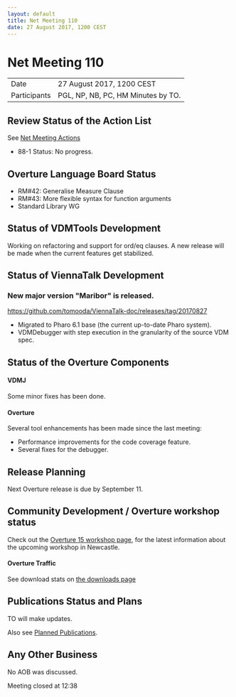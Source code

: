 ```yaml
---
layout: default
title: Net Meeting 110
date: 27 August 2017, 1200 CEST
---
```


# Net Meeting 110

|||
|---|---|
| Date | 27 August 2017, 1200 CEST |
| Participants | PGL, NP, NB, PC, HM Minutes by TO. |

## Review Status of the Action List

See [Net Meeting Actions](https://github.com/overturetool/overturetool.github.io/issues?q=is%3Aopen+is%3Aissue+label%3A%22action+net-meeting%22)

* 88-1 Status: No progress.

## Overture Language Board Status

* RM#42: Generalise Measure Clause
* RM#43: More flexible syntax for function arguments
* Standard Library WG

## Status of VDMTools Development

Working on refactoring and support for ord/eq clauses.
A new release will be made when the current features get stabilized.

## Status of ViennaTalk Development

### New major version "Maribor" is released.
https://github.com/tomooda/ViennaTalk-doc/releases/tag/20170827

* Migrated to Pharo 6.1 base (the current up-to-date Pharo system).
* VDMDebugger with step execution in the granularity of the source VDM spec.

##  Status of the Overture Components

#### VDMJ

Some minor fixes has been done.

#### Overture

Several tool enhancements has been made since the last meeting:

* Performance improvements for the code coverage feature.
* Several fixes for the debugger.

##  Release Planning

Next Overture release is due by September 11.

##  Community Development / Overture workshop status

Check out the [Overture 15 workshop page](https://www.overturetool.org/workshops/15th-Overture-Workshop.html), for the latest information about the upcoming workshop in Newcastle.

#### Overture Traffic

See download stats on [the downloads page](https://www.overturetool.org/download/)

##  Publications Status and Plans

TO will make updates.

Also see [Planned Publications](https://www.overturetool.org/publications/PlannedPublications.html).

##  Any Other Business

No AOB was discussed.

Meeting closed at 12:38
